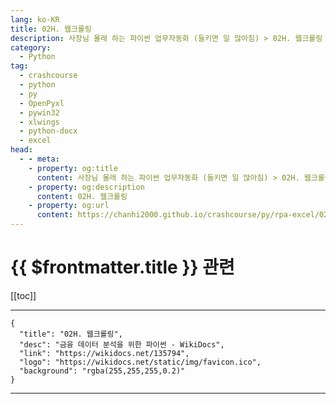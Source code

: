 ```yaml
---
lang: ko-KR
title: 02H. 웹크롤링 
description: 사장님 몰래 하는 파이썬 업무자동화 (들키면 일 많아짐) > 02H. 웹크롤링 
category:
  - Python
tag: 
  - crashcourse
  - python
  - py
  - OpenPyxl
  - pywin32
  - xlwings
  - python-docx
  - excel
head:
  - - meta:
    - property: og:title
      content: 사장님 몰래 하는 파이썬 업무자동화 (들키면 일 많아짐) > 02H. 웹크롤링 
    - property: og:description
      content: 02H. 웹크롤링 
    - property: og:url
      content: https://chanhi2000.github.io/crashcourse/py/rpa-excel/02h.html
---
```


# {{ $frontmatter.title }} 관련

[[toc]]

---

```component VPCard
{
  "title": "02H. 웹크롤링",
  "desc": "금융 데이터 분석을 위한 파이썬 - WikiDocs",
  "link": "https://wikidocs.net/135794",
  "logo": "https://wikidocs.net/static/img/favicon.ico",
  "background": "rgba(255,255,255,0.2)"
}
```

---
